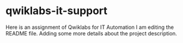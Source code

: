# qwiklabs-it-support
Here is an assignment of Qwiklabs for IT Automation
I am editing the README file. Adding some more details about the project description.

